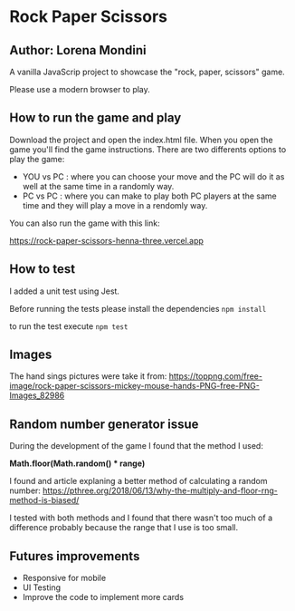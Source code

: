 # Rock Paper Scissors
## Author: Lorena Mondini
A vanilla JavaScrip project to showcase the "rock, paper, scissors" game. 

Please use a modern browser to play.

## How to run the game and play
Download the project and open the index.html file. When you open the game you'll find the game instructions.
There are two differents options to play the game: 
- YOU vs PC : where you can choose your move and the PC will do it as well at the same time in a randomly way.
- PC vs PC : where you can make to play both PC players at the same time and they will play a move in a rendomly way.

You can also run the game with this link:

https://rock-paper-scissors-henna-three.vercel.app

## How to test

I added a unit test using Jest.

Before running the tests please install the dependencies
```npm install```

to run the test execute ```npm test```



## Images
The hand sings pictures were take it from: 
https://toppng.com/free-image/rock-paper-scissors-mickey-mouse-hands-PNG-free-PNG-Images_82986

## Random number generator issue

During the development of the game I found that the method I used: 

**Math.floor(Math.random() * range)**

I found and article explaning a better method of calculating a random number:
https://pthree.org/2018/06/13/why-the-multiply-and-floor-rng-method-is-biased/

I tested with both methods and I found that there wasn't too much of a difference probably because the range that I use is too small.

## Futures improvements
- Responsive for mobile
- UI Testing 
- Improve the code to implement more cards